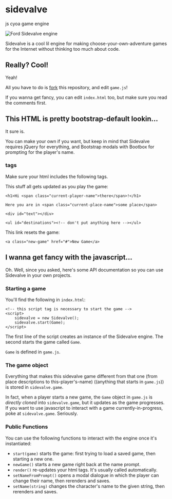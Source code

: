# sidevalve

js cyoa game engine

![Ford Sidevalve engine](http://i.imgur.com/sU1oAdw.jpg)

Sidevalve is a cool lil engine for making choose-your-own-adventure games for the Internet without thinking too much about code.

## Really? Cool!

Yeah!

All you have to do is [fork](//github.com/amonks/sidevalve/tree/gh-pages#fork-destination-box) this repository, and edit `game.js`!

If you wanna get fancy, you can edit `index.html` too, but make sure you read the comments first.

## This HTML is pretty bootstrap-default lookin...

It sure is.

You can make your own if you want, but keep in mind that Sidevalve requires jQuery for everything, and Bootstrap modals with Bootbox for prompting for the player's name.

### tags

Make sure your html includes the following tags.

This stuff all gets updated as you play the game:

    <h1>Hi <span class="current-player-name">there</span>!</h1>

    Here you are in <span class="current-place-name">some place</span>

    <div id="text"></div>

    <ul id="destinations"><!-- don't put anything here --></ul>

This link resets the game:

    <a class="new-game" href="#">New Game</a>

## I wanna get fancy with the javascript...

Oh. Well, since you asked, here's some API documentation so you can use Sidevalve in your own projects.

### Starting a game

You'll find the following in `index.html`:

    <!-- this script tag is necessary to start the game -->
    <script>
        sidevalve = new Sidevalve();
        sidevalve.start(Game);
    </script>

The first line of the script creates an instance of the Sidevalve engine. The second starts the game called `Game`.

`Game` is defined in `game.js`.

### The game object

Everything that makes this sidevalve game different from that one (from place descriptions to this-player's-name) ((anything that starts in `game.js`)) is stored in `sidevalve.game`.

In fact, when a player starts a new game, the `Game` object in `game.js` is *directly cloned* into `sidevalve.game`, but it updates as the game progresses. If you want to use javascript to interact with a game currently-in-progress, poke at `sidevalve.game`. Seriously.

### Public Functions

You can use the following functions to interact with the engine once it's instantiated:

*   `start(game)` starts the game: first trying to load a saved game, then starting a new one.
*   `newGame()` starts a new game right back at the name prompt.
*   `render()` re-updates your html tags. It's usually called automatically.
*   `setNameFromPrompt()` opens a modal dialogue in which the player can change their name, then rerenders and saves.
*   `setName(string)` changes the character's name to the given string, then rerenders and saves.
